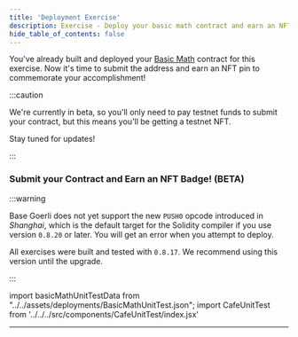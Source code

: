 ```yaml
---
title: 'Deployment Exercise'
description: Exercise - Deploy your basic math contract and earn an NFT.
hide_table_of_contents: false
---
```


You've already built and deployed your [Basic Math] contract for this exercise. Now it's time to submit the address and earn an NFT pin to commemorate your accomplishment!

:::caution

We're currently in beta, so you'll only need to pay testnet funds to submit your contract, but this means you'll be getting a testnet NFT.

Stay tuned for updates!

:::

### Submit your Contract and Earn an NFT Badge! (BETA)

:::warning

Base Goerli does not yet support the new `PUSH0` opcode introduced in _Shanghai_, which is the default target for the Solidity compiler if you use version `0.8.20` or later. You will get an error when you attempt to deploy.

All exercises were built and tested with `0.8.17`. We recommend using this version until the upgrade.

:::

import basicMathUnitTestData from "../../assets/deployments/BasicMathUnitTest.json";
import CafeUnitTest from '../../../src/components/CafeUnitTest/index.jsx'

<CafeUnitTest deployment={basicMathUnitTestData} nftNum={1}/>

---

[basic math]: ../contracts-and-basic-functions/basic-functions-exercise

